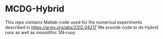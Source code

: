# MCDG-Hybrid
This repo contains Matlab-code used for the numerical experiments described in https://arxiv.org/abs/2312.04217 We provide code to do Hybrid runs as well as monolithic SN-runs.
